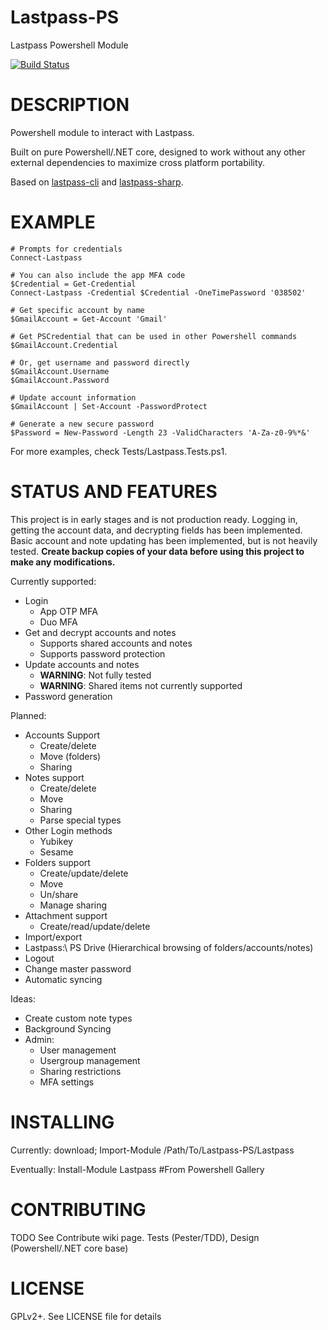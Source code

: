# Lastpass-PS
Lastpass Powershell Module

[![Build Status](https://dev.azure.com/sacrificialarts/sacrificialarts/_apis/build/status/sjlouder.Lastpass-PS?branchName=master)](https://dev.azure.com/sacrificialarts/sacrificialarts/_build/latest?definitionId=1&branchName=master)

# DESCRIPTION
Powershell module to interact with Lastpass.
 
Built on pure Powershell/.NET core, designed to work without any other external dependencies to maximize cross platform portability.

Based on [lastpass-cli](https://github.com/lastpass/lastpass-cli) and [lastpass-sharp](https://github.com/detunized/lastpass-sharp).

# EXAMPLE
```
# Prompts for credentials
Connect-Lastpass

# You can also include the app MFA code
$Credential = Get-Credential
Connect-Lastpass -Credential $Credential -OneTimePassword '038502'

# Get specific account by name
$GmailAccount = Get-Account 'Gmail'

# Get PSCredential that can be used in other Powershell commands
$GmailAccount.Credential

# Or, get username and password directly
$GmailAccount.Username
$GmailAccount.Password

# Update account information
$GmailAccount | Set-Account -PasswordProtect

# Generate a new secure password
$Password = New-Password -Length 23 -ValidCharacters 'A-Za-z0-9%*&'

```
For more examples, check Tests/Lastpass.Tests.ps1.


# STATUS AND FEATURES
This project is in early stages and is not production ready. Logging in, getting the account data, and decrypting fields has been implemented. Basic account and note updating has been implemented, but is not heavily tested.
**Create backup copies of your data before using this project to make any modifications.**

Currently supported:
* Login
	* App OTP MFA
	* Duo MFA
* Get and decrypt accounts and notes
	* Supports shared accounts and notes
	* Supports password protection
* Update accounts and notes
	* **WARNING**: Not fully tested
	* **WARNING**: Shared items not currently supported
* Password generation

Planned:
* Accounts Support
	* Create/delete
	* Move (folders)
	* Sharing
* Notes support
	* Create/delete
	* Move
	* Sharing
	* Parse special types
* Other Login methods
	* Yubikey
	* Sesame
* Folders support
	* Create/update/delete
	* Move
	* Un/share
	* Manage sharing
* Attachment support
	* Create/read/update/delete
* Import/export
* Lastpass:\ PS Drive (Hierarchical browsing of folders/accounts/notes) 
* Logout
* Change master password
* Automatic syncing

Ideas:
* Create custom note types
* Background Syncing
* Admin:
	* User management
	* Usergroup management
	* Sharing restrictions
	* MFA settings


# INSTALLING
Currently: download; Import-Module /Path/To/Lastpass-PS/Lastpass

Eventually: Install-Module Lastpass #From Powershell Gallery

# CONTRIBUTING
TODO
See Contribute wiki page.
Tests (Pester/TDD), Design (Powershell/.NET core base)

# LICENSE
GPLv2+. See LICENSE file for details
